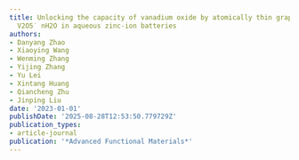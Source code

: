 ```yaml
---
title: Unlocking the capacity of vanadium oxide by atomically thin graphene-analogous
  V2O5˙ nH2O in aqueous zinc-ion batteries
authors:
- Danyang Zhao
- Xiaoying Wang
- Wenming Zhang
- Yijing Zhang
- Yu Lei
- Xintang Huang
- Qiancheng Zhu
- Jinping Liu
date: '2023-01-01'
publishDate: '2025-08-28T12:53:50.779729Z'
publication_types:
- article-journal
publication: '*Advanced Functional Materials*'
---
```

